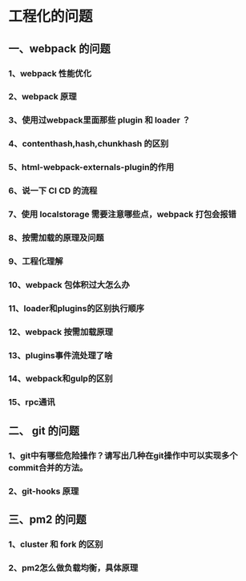 # 工程化的问题
## 一、webpack 的问题
### 1、webpack 性能优化
### 2、webpack 原理
### 3、使用过webpack里面那些 plugin 和 loader ？
### 4、contenthash,hash,chunkhash 的区别
### 5、html-webpack-externals-plugin的作用
### 6、说一下 CI CD 的流程
### 7、使用 localstorage 需要注意哪些点，webpack 打包会报错
### 8、按需加载的原理及问题
### 9、工程化理解
### 10、webpack 包体积过大怎么办
### 11、loader和plugins的区别执行顺序
### 12、webpack 按需加载原理
### 13、plugins事件流处理了啥
### 14、webpack和gulp的区别
### 15、rpc通讯

## 二、 git 的问题
### 1、git中有哪些危险操作？请写出几种在git操作中可以实现多个commit合并的方法。
### 2、git-hooks 原理

## 三、pm2 的问题
### 1、cluster 和 fork 的区别
### 2、pm2怎么做负载均衡，具体原理


